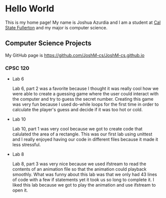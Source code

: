 # Hello World

This is my home page! My name is Joshua Azurdia and I am a student at [Cal State Fullerton](http://www.fullerton.edu/) and my major is computer science.

## Computer Science Projects

My GitHub page is https://github.com/JoshM-cs/JoshM-cs.github.io

### CPSC 120

* Lab 6

    Lab 6, part 2 was a favorite because I thought it was really cool how we were able to create a guessing game where the user could interact with the computer and try to guess  the secret number. Creating this game was very fun because I used do-while loops for the first time in order to calculate the player's guess and decide if it was too hot or cold. 


* Lab 10

    Lab 10, part 1 was very cool because we got to create code that calulated the area of a rectangle. This was our first lab using unittest and I really enjoyed having our code in different files because it made it less stressful. 

* Lab 8

    Lab 8, part 3 was very nice because we used ifstream to read the contents of an animation file so that the animation could playback smoothly. What was funny about this lab was that we only had 43 lines of code with a few if statements yet it took us so long to complete it. I liked this lab because we got to play the animation and use ifstream to open it. 